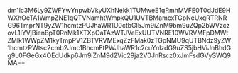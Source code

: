 dm1lc3M6Ly9ZWFYwYnpwbVkyUXhNekk1TUMweE1qRmhMVFE0T0dJdE9HWXhOeTA1WmpZNE1qQTVNamhtWmpkQU1UVTBMamcxTGpNeUxqRTRNRG96TmprNT9yZW1hcmtzPUJhaWR1U0ctbGl5Jm9iZnM9bm9uZQp2bWVzczovL1lYVjBienBpT0RnMk1XTXpOaTAzWTJVeExUUTVNRE10WVRVMFpDMWtZMlk1WWpZM1kyTmpPV1ZBTVRVMExqZzFMak0zTGpNMU9qUTBNdz9yZW1hcmtzPWtsc2cmb2Jmc1BhcmFtPWJhaWR1c2cuYnlzdG9uZS5jbHViJnBhdGg9L0FGeGx4OEdUdkp6Jm9iZnM9d2Vic29ja2V0JnRscz0xJmFsdGVySWQ9MA==

